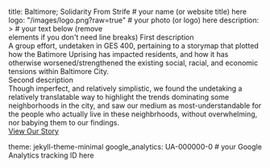 title: Baltimore; Solidarity From Strife # your name (or website title) here
logo: "/images/logo.png?raw=true" # your photo (or logo) here
description: > # your text below (remove <br> elements if you don't need line breaks)
First description 
<br> A group effort, undetaken in GES 400, pertaining to a storymap that plotted how the Batimore Uprising has impacted residents, and how it has otherwise worsened/strengthened the existing social, racial, and economic tensions within Baltimore City. <br>
Second description 
<br> Though imperfect, and relatively simplistic, we found the undetaking a relatively translatable way to highlight the trends dominating some neighborhoods in the city, and saw our medium as most-understandable for the people who actually live in these neighbrhoods, without overwhelming, nor babying them to our findings. <br>
<a href="https://storymaps.arcgis.com/stories/374a106bab5e44ba9971f4d511cf45e1">View Our Story</a> 
  
theme: jekyll-theme-minimal
google_analytics: UA-000000-0 # your Google Analytics tracking ID here
